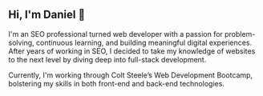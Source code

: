 ## Hi, I'm Daniel 👋

I'm an SEO professional turned web developer with a passion for problem-solving, continuous learning, and building meaningful digital experiences. After years of working in SEO, I decided to take my knowledge of websites to the next level by diving deep into full-stack development.

Currently, I'm working through Colt Steele’s Web Development Bootcamp, bolstering my skills in both front-end and back-end technologies.

<!--
**daniel-d-dev/daniel-d-dev** is a ✨ _special_ ✨ repository because its `README.md` (this file) appears on your GitHub profile.

Here are some ideas to get you started:

- 🔭 I’m currently working on ...
- 🌱 I’m currently learning ...
- 👯 I’m looking to collaborate on ...
- 🤔 I’m looking for help with ...
- 💬 Ask me about ...
- 📫 How to reach me: ...
- 😄 Pronouns: ...
- ⚡ Fun fact: ...
-->
